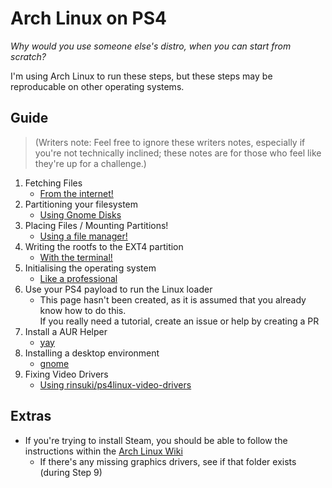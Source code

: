 # Arch Linux on PS4

_Why would you use someone else's distro, when you can start from scratch?_

I'm using Arch Linux to run these steps, but these steps may be reproducable on other operating systems.

## Guide

> (Writers note: Feel free to ignore these writers notes, especially if you're not technically inclined; these notes are for those who feel like they're up for a challenge.)

1. Fetching Files
    - [From the internet!](./steps/1/files.md)
2. Partitioning your filesystem
    - [Using Gnome Disks](./steps/2/gnome-disks.md)
3. Placing Files / Mounting Partitions!
    - [Using a file manager!](./steps/3/gnome-files.md)
4. Writing the rootfs to the EXT4 partition
    - [With the terminal!](./steps/4/rootfs.md)
5. Initialising the operating system
    - [Like a professional](https://wiki.archlinux.org/title/Installation_guide)
6. Use your PS4 payload to run the Linux loader
    - This page hasn't been created, as it is assumed that you already know how to do this.  
    If you really need a tutorial, create an issue or help by creating a PR
7. Install a AUR Helper
    - [yay](https://github.com/Jguer/yay)
8. Installing a desktop environment
    - [gnome](./steps/8/gnome.md)
9. Fixing Video Drivers
    - [Using rinsuki/ps4linux-video-drivers](./steps/9/rinsuki.md)

## Extras
- If you're trying to install Steam, you should be able to follow the instructions within the [Arch Linux Wiki](https://wiki.archlinux.org/title/steam)
    - If there's any missing graphics drivers, see if that folder exists (during Step 9)
